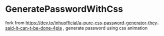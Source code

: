 # GeneratePasswordWithCss
fork from https://dev.to/inhuofficial/a-pure-css-password-generator-they-said-it-can-t-be-done-4pla , generate password using css animation
